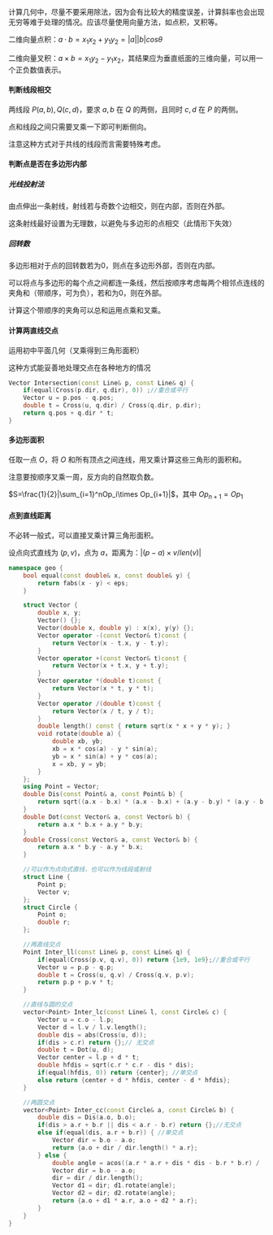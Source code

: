 计算几何中，尽量不要采用除法，因为会有比较大的精度误差，计算斜率也会出现无穷等难于处理的情况。应该尽量使用向量方法，如点积，叉积等。



二维向量点积：$a\cdot b=x_1x_2+y_1y_2=|a||b|cos\theta$

二维向量叉积：$a\times b=x_1y_2-y_1x_2$，其结果应为垂直纸面的三维向量，可以用一个正负数值表示。



#### 判断线段相交

两线段 $P(a,b), Q(c,d)$，要求 $a,b$ 在 $Q$ 的两侧，且同时 $c,d$ 在 $P$ 的两侧。

点和线段之间只需要叉乘一下即可判断侧向。

注意这种方式对于共线的线段而言需要特殊考虑。

#### 判断点是否在多边形内部

##### 光线投射法

由点伸出一条射线，射线若与奇数个边相交，则在内部，否则在外部。

这条射线最好设置为无理数，以避免与多边形的点相交（此情形下失效）

##### 回转数

多边形相对于点的回转数若为0，则点在多边形外部，否则在内部。

可以将点与多边形的每个点之间都连一条线，然后按顺序考虑每两个相邻点连线的夹角和（带顺序，可为负），若和为0，则在外部。

计算这个带顺序的夹角可以总和运用点乘和叉乘。

#### 计算两直线交点

运用初中平面几何（叉乘得到三角形面积）

这种方式能妥善地处理交点在各种地方的情况

```C++
Vector Intersection(const Line& p, const Line& q) {
    if(equal(Cross(p.dir, q.dir), 0)) ;//重合或平行
    Vector u = p.pos - q.pos;
    double t = Cross(u, q.dir) / Cross(q.dir, p.dir);
    return q.pos + q.dir * t;
}
```

#### 多边形面积

任取一点 $O$，将 $O$ 和所有顶点之间连线，用叉乘计算这些三角形的面积和。

注意要按顺序叉乘一周，反方向的自然取负数。

$S=\frac{1}{2}|\sum_{i=1}^nOp_i\times Op_{i+1}|$，其中 $Op_{n+1}=Op_1$

#### 点到直线距离

不必转一般式，可以直接叉乘计算三角形面积。

设点向式直线为 $(p, v)$，点为 $a$，距离为：$|(p-a)\times v/len(v)|$

```C++
namespace geo {
    bool equal(const double& x, const double& y) {
        return fabs(x - y) < eps;
    }

    struct Vector {
        double x, y;
        Vector() {};
        Vector(double x, double y) : x(x), y(y) {};
        Vector operator -(const Vector& t)const {
            return Vector(x - t.x, y - t.y);
        }
        Vector operator +(const Vector& t)const {
            return Vector(x + t.x, y + t.y);
        }
        Vector operator *(double t)const {
            return Vector(x * t, y * t);
        }
        Vector operator /(double t)const {
            return Vector(x / t, y / t);
        }
        double length() const { return sqrt(x * x + y * y); }
        void rotate(double a) {
            double xb, yb;
            xb = x * cos(a) - y * sin(a);
            yb = x * sin(a) + y * cos(a);
            x = xb, y = yb;
        }
    };
    using Point = Vector;
    double Dis(const Point& a, const Point& b) {
        return sqrt((a.x - b.x) * (a.x - b.x) + (a.y - b.y) * (a.y - b.y));
    }
    double Dot(const Vector& a, const Vector& b) {
        return a.x * b.x + a.y * b.y;
    }
    double Cross(const Vector& a, const Vector& b) {
        return a.x * b.y - a.y * b.x;
    }

    //可以作为点向式直线，也可以作为线段或射线
    struct Line {
        Point p;
        Vector v;
    };
    struct Circle {
        Point o;
        double r;
    };

    //两直线交点
    Point Inter_ll(const Line& p, const Line& q) {
        if(equal(Cross(p.v, q.v), 0)) return {1e9, 1e9};//重合或平行
        Vector u = p.p - q.p;
        double t = Cross(u, q.v) / Cross(q.v, p.v);
        return p.p + p.v * t;
    }

    //直线与圆的交点
    vector<Point> Inter_lc(const Line& l, const Circle& c) {
        Vector u = c.o - l.p;
        Vector d = l.v / l.v.length();
        double dis = abs(Cross(u, d));
        if(dis > c.r) return {};// 无交点
        double t = Dot(u, d);
        Vector center = l.p + d * t;
        double hfdis = sqrt(c.r * c.r - dis * dis);
        if(equal(hfdis, 0)) return {center}; //单交点
        else return {center + d * hfdis, center - d * hfdis};
    }

    //两圆交点
    vector<Point> Inter_cc(const Circle& a, const Circle& b) {
        double dis = Dis(a.o, b.o);
        if(dis > a.r + b.r || dis < a.r - b.r) return {};//无交点
        else if(equal(dis, a.r + b.r)) { //单交点
            Vector dir = b.o - a.o;
            return {a.o + dir / dir.length() * a.r};
        } else {
            double angle = acos((a.r * a.r + dis * dis - b.r * b.r) / (2 * a.r * dis));
            Vector dir = b.o - a.o;
            dir = dir / dir.length();
            Vector d1 = dir; d1.rotate(angle);
            Vector d2 = dir; d2.rotate(angle);
            return {a.o + d1 * a.r, a.o + d2 * a.r};
        }
    }
}
```

